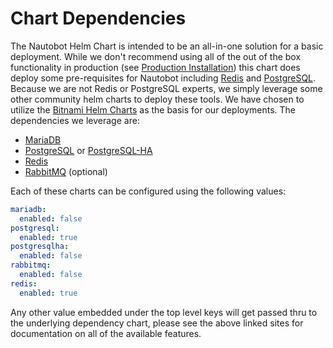 # Chart Dependencies

The Nautobot Helm Chart is intended to be an all-in-one solution for a basic deployment.  While we don't recommend using all of the out of the box functionality in production (see [Production Installation](../production/)) this chart does deploy some pre-requisites for Nautobot including [Redis](https://redis.io/) and [PostgreSQL](https://www.postgresql.org/).  Because we are not Redis or PostgreSQL experts, we simply leverage some other community helm charts to deploy these tools.  We have chosen to utilize the [Bitnami Helm Charts](https://bitnami.com/stacks/helm) as the basis for our deployments.  The dependencies we leverage are:

* [MariaDB](https://github.com/bitnami/charts/tree/main/bitnami/mariadb)
* [PostgreSQL](https://github.com/bitnami/charts/tree/main/bitnami/postgresql) or [PostgreSQL-HA](https://github.com/bitnami/charts/tree/main/bitnami/postgresql-ha)
* [Redis](https://github.com/bitnami/charts/tree/main/bitnami/redis)
* [RabbitMQ](https://github.com/bitnami/charts/tree/main/bitnami/rabbitmq) (optional)

Each of these charts can be configured using the following values:

<!-- spell-checker: disable -->

```yaml
mariadb:
  enabled: false
postgresql:
  enabled: true
postgresqlha:
  enabled: false
rabbitmq:
  enabled: false
redis:
  enabled: true
```

<!-- spell-checker: enable -->

Any other value embedded under the top level keys will get passed thru to the underlying dependency chart, please see the above linked sites for documentation on all of the available features.
